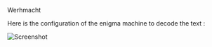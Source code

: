 Werhmacht

Here is the configuration of the enigma machine to decode the text :

![Screenshot](https://i.imgur.com/jl30BkZ.png)
